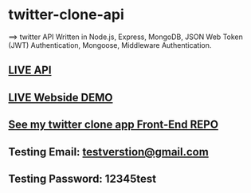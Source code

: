 # twitter-clone-api

==> twitter API Written in Node.js, Express, MongoDB, JSON Web Token (JWT) Authentication, Mongoose, Middleware Authentication.


 ## <a href="https://twitter-clone-app-saddam.herokuapp.com/">LIVE API</a>
 
 ##  <a href="https://twitter-clone-saddam.netlify.app/"> LIVE Webside DEMO </a>
 
##  <a href="https://github.com/saddamarbaa/twitter-clone-app">See my twitter clone app Front-End REPO</a>



##   Testing Email:      testverstion@gmail.com
##   Testing Password:    12345test




